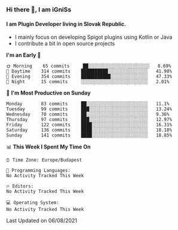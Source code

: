 ### Hi there 👋, I am iGniSs

#### I am Plugin Developer living in Slovak Republic.
- I mainly focus on developing Spigot plugins using Kotlin or Java
- I contribute a bit in open source projects

<!--START_SECTION:waka-->
**I'm an Early 🐤** 

```text
🌞 Morning    65 commits     ██░░░░░░░░░░░░░░░░░░░░░░░   8.69% 
🌆 Daytime    314 commits    ██████████░░░░░░░░░░░░░░░   41.98% 
🌃 Evening    354 commits    ███████████░░░░░░░░░░░░░░   47.33% 
🌙 Night      15 commits     ░░░░░░░░░░░░░░░░░░░░░░░░░   2.01%

```
📅 **I'm Most Productive on Sunday** 

```text
Monday       83 commits     ██░░░░░░░░░░░░░░░░░░░░░░░   11.1% 
Tuesday      99 commits     ███░░░░░░░░░░░░░░░░░░░░░░   13.24% 
Wednesday    70 commits     ██░░░░░░░░░░░░░░░░░░░░░░░   9.36% 
Thursday     97 commits     ███░░░░░░░░░░░░░░░░░░░░░░   12.97% 
Friday       122 commits    ████░░░░░░░░░░░░░░░░░░░░░   16.31% 
Saturday     136 commits    ████░░░░░░░░░░░░░░░░░░░░░   18.18% 
Sunday       141 commits    ████░░░░░░░░░░░░░░░░░░░░░   18.85%

```


📊 **This Week I Spent My Time On** 

```text
⌚︎ Time Zone: Europe/Budapest

💬 Programming Languages: 
No Activity Tracked This Week

🔥 Editors: 
No Activity Tracked This Week

💻 Operating System: 
No Activity Tracked This Week

```


 Last Updated on 06/08/2021
<!--END_SECTION:waka-->